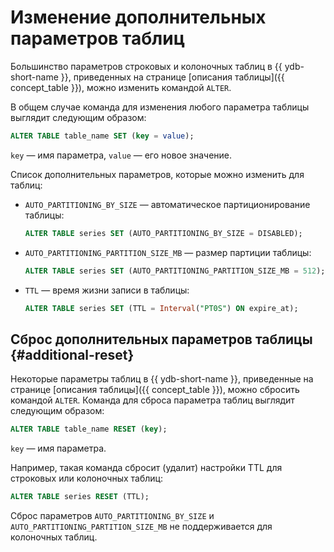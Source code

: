 # Изменение дополнительных параметров таблиц

Большинство параметров строковых и колоночных таблиц в {{ ydb-short-name }}, приведенных на странице [описания таблицы]({{ concept_table }}), можно изменить командой ```ALTER```.

В общем случае команда для изменения любого параметра таблицы выглядит следующим образом:

```sql
ALTER TABLE table_name SET (key = value);
```

```key``` — имя параметра, ```value``` — его новое значение.

Список дополнительных параметров, которые можно изменить для таблиц:

* `AUTO_PARTITIONING_BY_SIZE` — автоматическое партиционирование таблицы:
    ```sql
    ALTER TABLE series SET (AUTO_PARTITIONING_BY_SIZE = DISABLED);
    ```
* `AUTO_PARTITIONING_PARTITION_SIZE_MB` — размер партиции таблицы:    
    ```sql
    ALTER TABLE series SET (AUTO_PARTITIONING_PARTITION_SIZE_MB = 512);
    ```
* `TTL` — время жизни записи в таблицы:
    ```sql
    ALTER TABLE series SET (TTL = Interval("PT0S") ON expire_at);
    ```

## Сброс дополнительных параметров таблицы {#additional-reset}

Некоторые параметры таблиц в {{ ydb-short-name }}, приведенные на странице [описания таблицы]({{ concept_table }}), можно сбросить командой ```ALTER```. Команда для сброса параметра таблиц выглядит следующим образом:

```sql
ALTER TABLE table_name RESET (key);
```

```key``` — имя параметра.

Например, такая команда сбросит (удалит) настройки TTL для строковых или колоночных таблиц:

```sql
ALTER TABLE series RESET (TTL);
```

Сброс параметров `AUTO_PARTITIONING_BY_SIZE` и `AUTO_PARTITIONING_PARTITION_SIZE_MB` не поддерживается для колоночных таблиц.